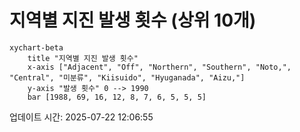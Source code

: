 # 지역별 지진 발생 횟수 (상위 10개)

```mermaid
xychart-beta
    title "지역별 지진 발생 횟수"
    x-axis ["Adjacent", "Off", "Northern", "Southern", "Noto,", "Central", "미분류", "Kiisuido", "Hyuganada", "Aizu,"]
    y-axis "발생 횟수" 0 --> 1990
    bar [1988, 69, 16, 12, 8, 7, 6, 5, 5, 5]
```

업데이트 시간: 2025-07-22 12:06:55
